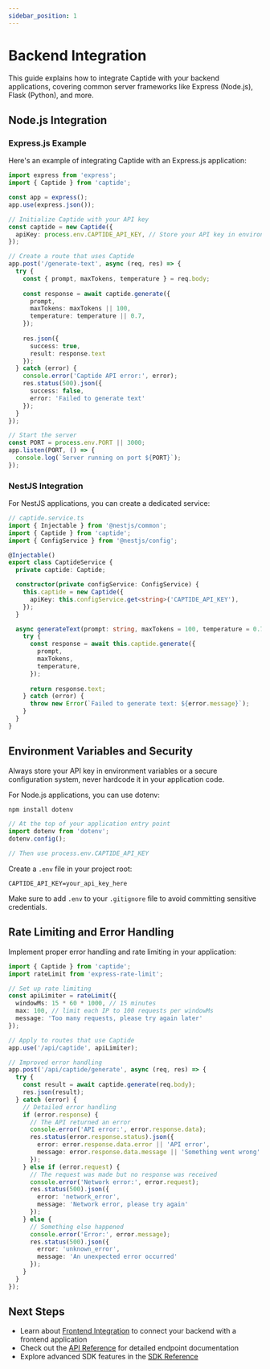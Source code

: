 ```yaml
---
sidebar_position: 1
---
```


# Backend Integration

This guide explains how to integrate Captide with your backend applications, covering common server frameworks like Express (Node.js), Flask (Python), and more.

## Node.js Integration

### Express.js Example

Here's an example of integrating Captide with an Express.js application:

```typescript
import express from 'express';
import { Captide } from 'captide';

const app = express();
app.use(express.json());

// Initialize Captide with your API key
const captide = new Captide({
  apiKey: process.env.CAPTIDE_API_KEY, // Store your API key in environment variables
});

// Create a route that uses Captide
app.post('/generate-text', async (req, res) => {
  try {
    const { prompt, maxTokens, temperature } = req.body;
    
    const response = await captide.generate({
      prompt,
      maxTokens: maxTokens || 100,
      temperature: temperature || 0.7,
    });
    
    res.json({ 
      success: true,
      result: response.text 
    });
  } catch (error) {
    console.error('Captide API error:', error);
    res.status(500).json({ 
      success: false,
      error: 'Failed to generate text' 
    });
  }
});

// Start the server
const PORT = process.env.PORT || 3000;
app.listen(PORT, () => {
  console.log(`Server running on port ${PORT}`);
});
```

### NestJS Integration

For NestJS applications, you can create a dedicated service:

```typescript
// captide.service.ts
import { Injectable } from '@nestjs/common';
import { Captide } from 'captide';
import { ConfigService } from '@nestjs/config';

@Injectable()
export class CaptideService {
  private captide: Captide;

  constructor(private configService: ConfigService) {
    this.captide = new Captide({
      apiKey: this.configService.get<string>('CAPTIDE_API_KEY'),
    });
  }

  async generateText(prompt: string, maxTokens = 100, temperature = 0.7) {
    try {
      const response = await this.captide.generate({
        prompt,
        maxTokens,
        temperature,
      });
      
      return response.text;
    } catch (error) {
      throw new Error(`Failed to generate text: ${error.message}`);
    }
  }
}
```

## Environment Variables and Security

Always store your API key in environment variables or a secure configuration system, never hardcode it in your application code.

For Node.js applications, you can use dotenv:

```bash
npm install dotenv
```

```typescript
// At the top of your application entry point
import dotenv from 'dotenv';
dotenv.config();

// Then use process.env.CAPTIDE_API_KEY
```

Create a `.env` file in your project root:

```
CAPTIDE_API_KEY=your_api_key_here
```

Make sure to add `.env` to your `.gitignore` file to avoid committing sensitive credentials.

## Rate Limiting and Error Handling

Implement proper error handling and rate limiting in your application:

```typescript
import { Captide } from 'captide';
import rateLimit from 'express-rate-limit';

// Set up rate limiting
const apiLimiter = rateLimit({
  windowMs: 15 * 60 * 1000, // 15 minutes
  max: 100, // limit each IP to 100 requests per windowMs
  message: 'Too many requests, please try again later'
});

// Apply to routes that use Captide
app.use('/api/captide', apiLimiter);

// Improved error handling
app.post('/api/captide/generate', async (req, res) => {
  try {
    const result = await captide.generate(req.body);
    res.json(result);
  } catch (error) {
    // Detailed error handling
    if (error.response) {
      // The API returned an error
      console.error('API error:', error.response.data);
      res.status(error.response.status).json({
        error: error.response.data.error || 'API error',
        message: error.response.data.message || 'Something went wrong'
      });
    } else if (error.request) {
      // The request was made but no response was received
      console.error('Network error:', error.request);
      res.status(500).json({
        error: 'network_error',
        message: 'Network error, please try again'
      });
    } else {
      // Something else happened
      console.error('Error:', error.message);
      res.status(500).json({
        error: 'unknown_error',
        message: 'An unexpected error occurred'
      });
    }
  }
});
```

## Next Steps

- Learn about [Frontend Integration](./frontend) to connect your backend with a frontend application
- Check out the [API Reference](/docs/api) for detailed endpoint documentation
- Explore advanced SDK features in the [SDK Reference](/docs/integration/backend) 